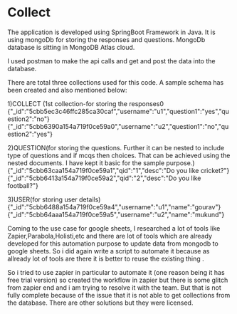 # Collect

The application is developed using SpringBoot Framework in Java. It is using mongoDb for storing the responses and questions.
MongoDb database is sitting in MongoDB Atlas cloud.

I used postman to make the api calls and get and post the data into the database.

There are total three collections used for this code. A sample schema has been created and also mentioned below:

1)COLLECT (1st collection-for storing the responses0
{"_id":"5cbb5ec3c46ffc285ca30caf","username":"u1","question1":"yes","question2":"no"}
{"_id":"5cbb6390a154a719f0ce59a0","username":"u2","question1":"no","question2":"yes"}

2)QUESTION(for storing the questions. Further it can be nested to include type of questions and if mcqs then choices. That can be achieved using the nested documents. I have kept it basic for the sample purpose.)
{"_id":"5cbb63caa154a719f0ce59a1","qid":"1","desc":"Do you like cricket?"}
{"_id":"5cbb6413a154a719f0ce59a2","qid":"2","desc":"Do you like football?"}

3)USER(for storing user details)
{"_id":"5cbb6488a154a719f0ce59a4","username":"u1","name":"gourav"}
{"_id":"5cbb64aaa154a719f0ce59a5","username":"u2","name":"mukund"}

Coming to the use case for google sheets, I researched a lot of tools like Zapier,Parabola,Holisti,etc and there are lot of tools which are already developed for this automation purpose to update data from mongodb to google sheets. So i did again write a script to automate it because as allready lot of tools are there it is better to reuse the existing thing .

So i tried to use zapier in particular to automate it (one reason being it has free trial version) so created the workflow in zapier but there is some glitch from zapier end and i am trying to resolve it with the team.
But that is not fully complete because of the issue that it is not able to get collections from the database.
There are other solutions but they were licensed.

